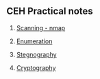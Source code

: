 ## CEH Practical notes

1. [Scanning - nmap](notes/nmap.md)
2. [Enumeration](notes/enum.md)
3. [Stegnography](notes/stego.md)


6. [Cryptography](notes/crypto.md)